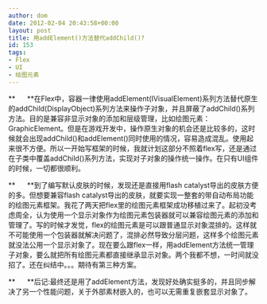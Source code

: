 ```yaml
---
author: dom
date: 2012-02-04 20:43:58+00:00
layout: post
title: 用addElement()方法替代addChild()?
id: 153
tags:
- Flex
- UI
- 绘图元素
---
```


**      **在Flex中，容器一律使用addElement(IVisualElement)系列方法替代原生的addChild(DisplayObject)系列方法来操作子对象，并且屏蔽了addChild()系列方法。目的是兼容非显示对象的添加和层级管理，比如绘图元素：GraphicElement。但是在游戏开发中，操作原生对象的机会还是比较多的，这时候就会出现addChild()和addElement()同时使用的情况，容易造成混乱。使用起来很不方便。所以一开始写框架的时候，我就计划这部分不照着flex写，还是通过在子类中覆盖addChild()系列方法，实现对子对象的操作统一操作。在只有UI组件的时候，一切都很顺利。<!-- more -->

**      **到了编写默认皮肤的时候，发现还是直接用flash catalyst导出的皮肤方便的多。但想要兼容flash catalyst导出的皮肤，就要实现一整套的带自动布局功能的绘图元素框架。我花了两天把flex里的绘图元素框架成功移植过来了。起初没考虑周全，认为使用一个显示对象作为绘图元素包装器就可以兼容绘图元素的添加和管理了。写的时候才发觉，flex的绘图元素是可以跟普通显示对象混排的。这样就不可能使用一个包装器就解决问题了，混排必然导致分层问题，这样多个绘图元素就没法公用一个显示对象了。现在要么跟flex一样，用addElement方法统一管理子对象，要么就把所有绘图元素都直接继承显示对象。两个我都不想，一时间就没招了。还在纠结中。。。期待有第三种方案。

**      **后记:最终还是用了addElement方法，发现好处确实挺多的，并且同步解决了另一个性能问题，关于外部素材嵌入的，也可以无需重复嵌套显示对象了。
